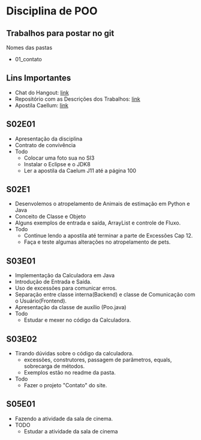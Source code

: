 # Disciplina de POO

## Trabalhos para postar no git
Nomes das pastas
- 01_contato

## Lins Importantes
- Chat do Hangout: [link](https://hangouts.google.com/group/HKnYN7jQvwry2lOw1)
- Repositório com as Descrições dos Trabalhos: [link](https://qxcodepoo.github.com)
- Apostila Caellum: [link](https://www.caelum.com.br/download/caelum-java-objetos-fj11.pdf)

## S02E01
- Apresentação da disciplina
- Contrato de convivência
- Todo
    - Colocar uma foto sua no SI3
    - Instalar o Eclipse e o JDK8
    - Ler a apostila da Caelum J11 até a página 100

## S02E1
- Desenvolemos o atropelamento de Animais de estimação em Python e Java
- Conceito de Classe e Objeto
- Alguns exemplos de entrada e saída, ArrayList e controle de Fluxo.
- Todo
    - Continue lendo a apostila até terminar a parte de Excessões Cap 12.
    - Faça e teste algumas alterações no atropelamento de pets. 

## S03E01
- Implementação da Calculadora em Java
- Introdução de Entrada e Saída.
- Uso de excessões para comunicar erros.
- Separação entre classe interna(Backend) e classe de Comunicação com o Usuário(Frontend).
- Apresentação da classe de auxílio (Poo.java)
- Todo
    - Estudar e mexer no código da Calculadora.

## S03E02
- Tirando dúvidas sobre o código da calculadora.
    - excessões, construtores, passagem de parâmetros, equals, sobrecarga de métodos. 
    - Exemplos estão no readme da pasta.
- Todo
    - Fazer o projeto "Contato" do site.

## S05E01
- Fazendo a atividade da sala de cinema.
- TODO
    - Estudar a atividade da sala de cinema
